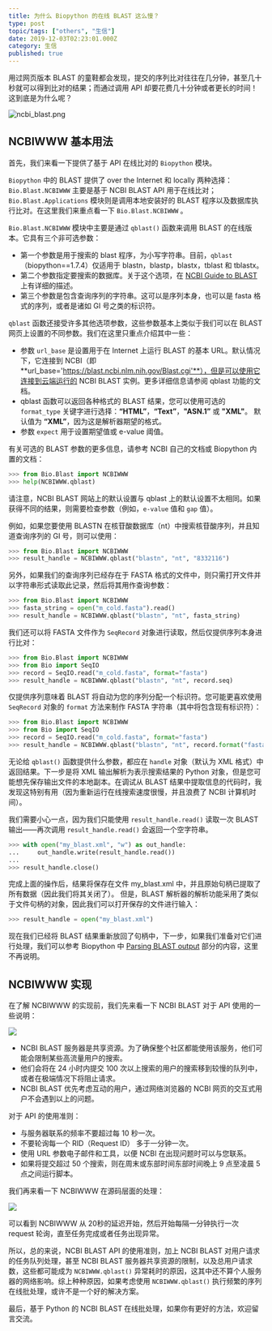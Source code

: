 ```yaml
---
title: 为什么 Biopython 的在线 BLAST 这么慢？
type: post
topic/tags: ["others", "生信"]
date: 2019-12-03T02:23:01.000Z
category: 生信
published: true
---
```


用过网页版本 BLAST 的童鞋都会发现，提交的序列比对往往在几分钟，甚至几十秒就可以得到比对的结果；而通过调用 API 却要花费几十分钟或者更长的时间！这到底是为什么呢？

![ncbi_blast.png](https://note.bioitee.com/yuque/0/2019/png/126032/1571982834782-2310907f-aa48-47df-9d12-f60b21d30c23.png#align=left&display=inline&height=606&name=ncbi_blast.png&originHeight=606&originWidth=1352&size=156697&status=done&width=1352)


## NCBIWWW 基本用法

首先，我们来看一下提供了基于 API 在线比对的 `Biopython` 模块。

`Biopython` 中的 BLAST 提供了 over the Internet 和 locally 两种选择：`Bio.Blast.NCBIWWW` 主要是基于 NCBI BLAST API 用于在线比对；`Bio.Blast.Applications` 模块则是调用本地安装好的 BLAST 程序以及数据库执行比对。在这里我们来重点看一下 `Bio.Blast.NCBIWWW` 。

`Bio.Blast.NCBIWWW` 模块中主要是通过 `qblast()` 函数来调用 BLAST 的在线版本。它具有三个非可选参数：

- 第一个参数是用于搜索的 blast 程序，为小写字符串。目前，`qblast`（biopython==1.7.4）仅适用于 blastn，blastp，blastx，tblast 和 tblastx。
- 第二个参数指定要搜索的数据库。关于这个选项，在 [NCBI Guide to BLAST](https://ftp.ncbi.nlm.nih.gov/pub/factsheets/HowTo_BLASTGuide.pdf) 上有详细的描述。
- 第三个参数是包含查询序列的字符串。这可以是序列本身，也可以是 fasta 格式的序列，或者是诸如 GI 号之类的标识符。

`qblast` 函数还接受许多其他选项参数，这些参数基本上类似于我们可以在 BLAST 网页上设置的不同参数。我们在这里只重点介绍其中一些：

- 参数 `url_base` 是设置用于在 Internet 上运行 BLAST 的基本 URL。默认情况下，它连接到 NCBI（即 **url_base='https://blast.ncbi.nlm.nih.gov/Blast.cgi'**），但是可以使用它连接到云端运行的 NCBI BLAST 实例。更多详细信息请参阅 qblast 功能的文档。
- qblast 函数可以返回各种格式的 BLAST 结果，您可以使用可选的` format_type` 关键字进行选择：**“HTML”**，**“Text”**，**"ASN.1”** 或 **"XML"**。 默认值为 **“XML”**，因为这是解析器期望的格式。
- 参数 `expect` 用于设置期望值或 e-value 阈值。

有关可选的 BLAST 参数的更多信息，请参考 NCBI 自己的文档或 Biopython 内置的文档：
```python
>>> from Bio.Blast import NCBIWWW
>>> help(NCBIWWW.qblast)
```

请注意，NCBI BLAST 网站上的默认设置与 qblast 上的默认设置不太相同。如果获得不同的结果，则需要检查参数（例如，`e-value` 值和 `gap` 值）。

例如，如果您要使用 BLASTN 在核苷酸数据库（nt）中搜索核苷酸序列，并且知道查询序列的 GI 号，则可以使用：
```python
>>> from Bio.Blast import NCBIWWW
>>> result_handle = NCBIWWW.qblast("blastn", "nt", "8332116")
```

另外，如果我们的查询序列已经存在于 FASTA 格式的文件中，则只需打开文件并以字符串形式读取此记录，然后将其用作查询参数：
```python
>>> from Bio.Blast import NCBIWWW
>>> fasta_string = open("m_cold.fasta").read()
>>> result_handle = NCBIWWW.qblast("blastn", "nt", fasta_string)
```

我们还可以将 FASTA 文件作为 `SeqRecord` 对象进行读取，然后仅提供序列本身进行比对：
```python
>>> from Bio.Blast import NCBIWWW
>>> from Bio import SeqIO
>>> record = SeqIO.read("m_cold.fasta", format="fasta")
>>> result_handle = NCBIWWW.qblast("blastn", "nt", record.seq)
```

仅提供序列意味着 BLAST 将自动为您的序列分配一个标识符。您可能更喜欢使用 `SeqRecord` 对象的 `format` 方法来制作 FASTA 字符串（其中将包含现有标识符）：
```python
>>> from Bio.Blast import NCBIWWW
>>> from Bio import SeqIO
>>> record = SeqIO.read("m_cold.fasta", format="fasta")
>>> result_handle = NCBIWWW.qblast("blastn", "nt", record.format("fasta"))
```

无论给 `qblast()` 函数提供什么参数，都应在 `handle` 对象（默认为 XML 格式）中返回结果。下一步是将 XML 输出解析为表示搜索结果的 Python 对象，但是您可能想先保存输出文件的本地副本。在调试从 BLAST 结果中提取信息的代码时，我发现这特别有用（因为重新运行在线搜索速度很慢，并且浪费了 NCBI 计算机时间）。

我们需要小心一点，因为我们只能使用 `result_handle.read()` 读取一次 BLAST 输出——再次调用 `result_handle.read()` 会返回一个空字符串。
```python
>>> with open("my_blast.xml", "w") as out_handle:
...     out_handle.write(result_handle.read())
...
>>> result_handle.close()
```

完成上面的操作后，结果将保存在文件 my_blast.xml 中，并且原始句柄已提取了所有数据（因此我们将其关闭了）。 但是，BLAST 解析器的解析功能采用了类似于文件句柄的对象，因此我们可以打开保存的文件进行输入：
```python
>>> result_handle = open("my_blast.xml")
```

现在我们已经将 BLAST 结果重新放回了句柄中，下一步，如果我们准备对它们进行处理，我们可以参考 Biopython 中 [Parsing BLAST output](http://biopython.org/DIST/docs/tutorial/Tutorial.html#sec:parsing-blast) 部分的内容，这里不再说明。



## NCBIWWW 实现

在了解 NCBIWWW 的实现前，我们先来看一下 NCBI BLAST 对于 API 使用的一些说明：

![](https://note.bioitee.com/yuque/0/2019/png/126032/1571971734045-e5121e8c-cb07-466e-9447-4b1b5f7b2c69.png#align=left&display=inline&height=443&name=image.png&originHeight=443&originWidth=572&size=56705&status=done&width=572)

- NCBI BLAST 服务器是共享资源。为了确保整个社区都能使用该服务，他们可能会限制某些高流量用户的搜索。
- 他们会将在 24 小时内提交 100 次以上搜索的用户的搜索移到较慢的队列中，或者在极端情况下将阻止请求。  
- NCBI BLAST 优先考虑互动的用户，通过网络浏览器的 NCBI 网页的交互式用户不会遇到以上的问题。

对于 API 的使用准则：

- 与服务器联系的频率不要超过每 10 秒一次。
- 不要轮询每一个 RID（Request ID） 多于一分钟一次。
- 使用 URL 参数电子邮件和工具，以便 NCBI 在出现问题时可以与您联系。
- 如果将提交超过 50 个搜索，则在周末或东部时间东部时间晚上 9 点至凌晨 5 点之间运行脚本。

我们再来看一下 NCBIWWW 在源码层面的处理：

![](https://note.bioitee.com/yuque/0/2019/png/126032/1571972889901-35018157-a1a4-4b9c-90bb-dd56a7936dfe.png#align=left&display=inline&height=534&name=image.png&originHeight=534&originWidth=846&size=46171&status=done&width=846)

可以看到 NCBIWWW 从 20秒的延迟开始，然后开始每隔一分钟执行一次 request 轮询，直至任务完成或者任务出现异常。

所以，总的来说，NCBI BLAST API 的使用准则，加上 NCBI BLAST 对用户请求的任务队列处理，甚至 NCBI BLAST 服务器共享资源的限制，以及总用户请求数，这些都可能成为 `NCBIWWW.qblast()` 异常耗时的原因，这其中还不算个人服务器的网络影响。综上种种原因，如果考虑使用 `NCBIWWW.qblast()` 执行频繁的序列在线批处理，或许不是一个好的解决方案。

最后，基于 Python 的 NCBI BLAST 在线批处理，如果你有更好的方法，欢迎留言交流。
